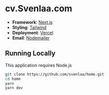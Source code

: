 # cv.Svenlaa.com

- **Framework**: [Next.js](https://nextjs.org)
- **Styling**: [Tailwind](https://tailwindcss.org)
- **Deployment**: [Vercel](https://vercel.com)
- **Email**: [Nodemailer](https://nodemailer.com)

## Running Locally

This application requires Node.js

```bash
git clone https://github.com/svenlaa/home.git
cd home
yarn
yarn dev
```
